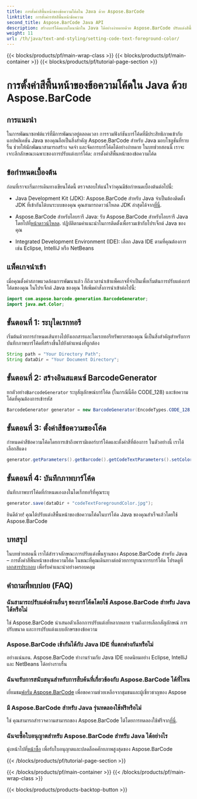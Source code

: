 ```yaml
---
title: การตั้งค่าสีพื้นหน้าของข้อความโค้ดใน Java ด้วย Aspose.BarCode
linktitle: การตั้งค่ารหัสสีพื้นหน้าข้อความ
second_title: Aspose.BarCode Java API
description: สร้างบาร์โค้ดแบบไดนามิกใน Java ได้อย่างง่ายดายด้วย Aspose.BarCode ปรับแต่งสีพื้นหน้าของข้อความโค้ดได้อย่างง่ายดายโดยใช้คำแนะนำทีละขั้นตอนของเรา
weight: 11
url: /th/java/text-and-styling/setting-code-text-foreground-color/
---
```


{{< blocks/products/pf/main-wrap-class >}}
{{< blocks/products/pf/main-container >}}
{{< blocks/products/pf/tutorial-page-section >}}

# การตั้งค่าสีพื้นหน้าของข้อความโค้ดใน Java ด้วย Aspose.BarCode


## การแนะนำ
ในการพัฒนาซอฟต์แวร์ที่มีการพัฒนาอยู่ตลอดเวลา การรวมฟังก์ชันบาร์โค้ดที่มีประสิทธิภาพเข้ากับแอปพลิเคชัน Java ของคุณถือเป็นสิ่งสำคัญ Aspose.BarCode สำหรับ Java มอบโซลูชันที่ราบรื่น ช่วยให้นักพัฒนาสามารถสร้าง จดจำ และจัดการบาร์โค้ดได้อย่างง่ายดาย ในบทช่วยสอนนี้ เราจะเจาะลึกลักษณะเฉพาะของการปรับแต่งบาร์โค้ด: การตั้งค่าสีพื้นหน้าของข้อความโค้ด

## ข้อกำหนดเบื้องต้น
ก่อนที่เราจะเริ่มการเดินทางเขียนโค้ดนี้ ตรวจสอบให้แน่ใจว่าคุณมีข้อกำหนดเบื้องต้นต่อไปนี้:

-  Java Development Kit (JDK): Aspose.BarCode สำหรับ Java จำเป็นต้องติดตั้ง JDK ที่เข้ากันได้บนระบบของคุณ คุณสามารถดาวน์โหลด JDK ล่าสุดได้จาก[ที่นี่](https://www.oracle.com/java/technologies/javase-downloads.html).

-  Aspose.BarCode สำหรับไลบรารี Java: รับ Aspose.BarCode สำหรับไลบรารี Java โดยไปที่[หน้าดาวน์โหลด](https://releases.aspose.com/barcode/java/). ปฏิบัติตามคำแนะนำในการติดตั้งเพื่อรวมเข้ากับโปรเจ็กต์ Java ของคุณ

- Integrated Development Environment (IDE): เลือก Java IDE ตามที่คุณต้องการ เช่น Eclipse, IntelliJ หรือ NetBeans

## แพ็คเกจนำเข้า
เมื่อคุณตั้งค่าสภาพแวดล้อมการพัฒนาแล้ว ก็ถึงเวลานำเข้าแพ็คเกจที่จำเป็นเพื่อเริ่มต้นการปรับแต่งบาร์โค้ดของคุณ ในโปรเจ็กต์ Java ของคุณ ให้เพิ่มคำสั่งการนำเข้าต่อไปนี้:

```java
import com.aspose.barcode.generation.BarcodeGenerator;
import java.awt.Color;
```

## ขั้นตอนที่ 1: ระบุไดเรกทอรี
เริ่มต้นด้วยการกำหนดเส้นทางไปยังเอกสารและไดเรกทอรีทรัพยากรของคุณ นี่เป็นสิ่งสำคัญสำหรับการบันทึกภาพบาร์โค้ดที่สร้างขึ้นไปยังตำแหน่งที่ถูกต้อง

```java
String path = "Your Directory Path";
String dataDir = "Your Document Directory";
```

## ขั้นตอนที่ 2: สร้างอินสแตนซ์ BarcodeGenerator
 ยกตัวอย่าง`BarcodeGenerator` ระบุสัญลักษณ์บาร์โค้ด (ในกรณีนี้คือ CODE_128) และข้อความโค้ดที่คุณต้องการเข้ารหัส

```java
BarcodeGenerator generator = new BarcodeGenerator(EncodeTypes.CODE_128, "12345678");
```

## ขั้นตอนที่ 3: ตั้งค่าสีข้อความของโค้ด
กำหนดค่าสีข้อความโค้ดโดยการเข้าถึงพารามิเตอร์บาร์โค้ดและตั้งค่าสีที่ต้องการ ในตัวอย่างนี้ เราได้เลือกสีแดง

```java
generator.getParameters().getBarcode().getCodeTextParameters().setColor(Color.RED);
```

## ขั้นตอนที่ 4: บันทึกภาพบาร์โค้ด
บันทึกภาพบาร์โค้ดที่กำหนดเองลงในไดเร็กทอรีที่คุณระบุ

```java
generator.save(dataDir + "codeTextForegroundColor.jpg");
```

ยินดีด้วย! คุณได้ปรับแต่งสีพื้นหน้าของข้อความโค้ดในบาร์โค้ด Java ของคุณสำเร็จแล้วโดยใช้ Aspose.BarCode

## บทสรุป
ในบทช่วยสอนนี้ เราได้สำรวจลักษณะการปรับแต่งพื้นฐานของ Aspose.BarCode สำหรับ Java – การตั้งค่าสีพื้นหน้าของข้อความโค้ด ในขณะที่คุณเดินทางต่อด้วยการบูรณาการบาร์โค้ด โปรดดูที่[เอกสารประกอบ](https://reference.aspose.com/barcode/java/) เพื่อรับคำแนะนำอย่างครอบคลุม

## คำถามที่พบบ่อย (FAQ)

### ฉันสามารถปรับแต่งด้านอื่นๆ ของบาร์โค้ดโดยใช้ Aspose.BarCode สำหรับ Java ได้หรือไม่
ใช่ Aspose.BarCode นำเสนอตัวเลือกการปรับแต่งที่หลากหลาย รวมถึงการเลือกสัญลักษณ์ การปรับขนาด และการปรับแต่งแบบอักษรของข้อความ

### Aspose.BarCode เข้ากันได้กับ Java IDE ที่แตกต่างกันหรือไม่
อย่างแน่นอน. Aspose.BarCode ทำงานร่วมกับ Java IDE ยอดนิยมอย่าง Eclipse, IntelliJ และ NetBeans ได้อย่างราบรื่น

### ฉันจะรับการสนับสนุนสำหรับการสืบค้นที่เกี่ยวข้องกับ Aspose.BarCode ได้ที่ไหน
 เยี่ยมชม[ฟอรั่ม Aspose.BarCode](https://forum.aspose.com/c/barcode/13) เพื่อขอความช่วยเหลือจากชุมชนและผู้เชี่ยวชาญของ Aspose

### มี Aspose.BarCode สำหรับ Java รุ่นทดลองใช้ฟรีหรือไม่
 ใช่ คุณสามารถสำรวจความสามารถของ Aspose.BarCode ได้โดยการทดลองใช้ฟรีจาก[ที่นี่](https://releases.aspose.com/).

### ฉันจะซื้อใบอนุญาตสำหรับ Aspose.BarCode สำหรับ Java ได้อย่างไร
 มุ่งหน้าไปที่[หน้าซื้อ](https://purchase.aspose.com/buy) เพื่อรับใบอนุญาตและปลดล็อคศักยภาพสูงสุดของ Aspose.BarCode


{{< /blocks/products/pf/tutorial-page-section >}}

{{< /blocks/products/pf/main-container >}}
{{< /blocks/products/pf/main-wrap-class >}}

{{< blocks/products/products-backtop-button >}}
